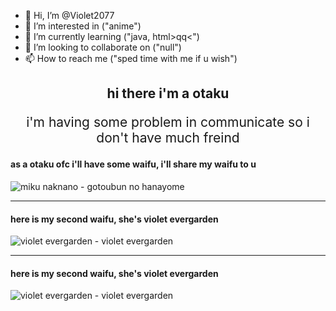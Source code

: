 - 👋 Hi, I’m @Violet2077
- 👀 I’m interested in ("anime")
- 🌱 I’m currently learning ("java, html>q<frontend>q<")
- 💞️ I’m looking to collaborate on ("null")
- 📫 How to reach me ("sped time with me if u wish")
       
<!DOCTYPE html>
<html>
<body>
       <h2 style="text-align:center;">hi there i'm a otaku</h2>
       <p style="text-align:center;font-size:150%;">i'm having some problem in communicate so i don't have much freind</p>
       <div class="center">
              <h4>as a otaku ofc i'll have some waifu, i'll share my waifu to u</h4>
              <img src="https://pbs.twimg.com/media/FSR1jFnXIAEcKTj?format=jpg&name=900x900" alt="miku naknano - gotoubun no hanayome">
              <hr>
              <h4>here is my second waifu, she's violet evergarden</h4>
              <img src="https://i.pinimg.com/564x/46/61/9c/46619cbe9904b7ecce0107e9e589f38b.jpg" alt="violet evergarden - violet evergarden">
              <hr>
              <h4>here is my second waifu, she's violet evergarden</h4>
              <img src="https://i.pinimg.com/564x/46/61/9c/46619cbe9904b7ecce0107e9e589f38b.jpg" alt="violet evergarden - violet evergarden">
       </div>
</body>
</html>
       
<!---
Violet2077/Violet2077 is a ✨ special ✨ repository because its `README.md` (this file) appears on your GitHub profile.
You can click the Preview link to take a look at your changes.
--->
